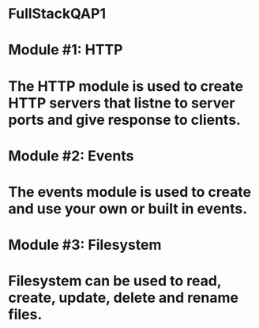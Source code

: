 # FullStackQAP1
#
# Module #1: HTTP
# The HTTP module is used to create HTTP servers that listne to server ports and give response to clients.
#
# Module #2: Events
# The events module is used to create and use your own or built in events.
#
# Module #3: Filesystem
# Filesystem can be used to read, create, update, delete and rename files.
